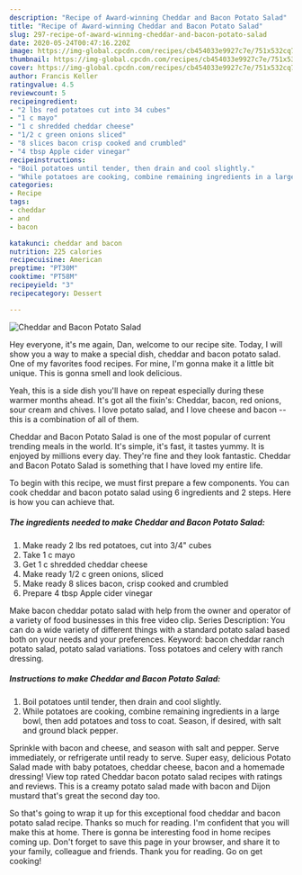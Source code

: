 ```yaml
---
description: "Recipe of Award-winning Cheddar and Bacon Potato Salad"
title: "Recipe of Award-winning Cheddar and Bacon Potato Salad"
slug: 297-recipe-of-award-winning-cheddar-and-bacon-potato-salad
date: 2020-05-24T00:47:16.220Z
image: https://img-global.cpcdn.com/recipes/cb454033e9927c7e/751x532cq70/cheddar-and-bacon-potato-salad-recipe-main-photo.jpg
thumbnail: https://img-global.cpcdn.com/recipes/cb454033e9927c7e/751x532cq70/cheddar-and-bacon-potato-salad-recipe-main-photo.jpg
cover: https://img-global.cpcdn.com/recipes/cb454033e9927c7e/751x532cq70/cheddar-and-bacon-potato-salad-recipe-main-photo.jpg
author: Francis Keller
ratingvalue: 4.5
reviewcount: 5
recipeingredient:
- "2 lbs red potatoes cut into 34 cubes"
- "1 c mayo"
- "1 c shredded cheddar cheese"
- "1/2 c green onions sliced"
- "8 slices bacon crisp cooked and crumbled"
- "4 tbsp Apple cider vinegar"
recipeinstructions:
- "Boil potatoes until tender, then drain and cool slightly."
- "While potatoes are cooking, combine remaining ingredients in a large bowl, then add potatoes and toss to coat. Season, if desired, with salt and ground black pepper."
categories:
- Recipe
tags:
- cheddar
- and
- bacon

katakunci: cheddar and bacon 
nutrition: 225 calories
recipecuisine: American
preptime: "PT30M"
cooktime: "PT58M"
recipeyield: "3"
recipecategory: Dessert

---
```



![Cheddar and Bacon Potato Salad](https://img-global.cpcdn.com/recipes/cb454033e9927c7e/751x532cq70/cheddar-and-bacon-potato-salad-recipe-main-photo.jpg)

Hey everyone, it's me again, Dan, welcome to our recipe site. Today, I will show you a way to make a special dish, cheddar and bacon potato salad. One of my favorites food recipes. For mine, I'm gonna make it a little bit unique. This is gonna smell and look delicious.

Yeah, this is a side dish you&#39;ll have on repeat especially during these warmer months ahead. It&#39;s got all the fixin&#39;s: Cheddar, bacon, red onions, sour cream and chives. I love potato salad, and I love cheese and bacon -- this is a combination of all of them.

Cheddar and Bacon Potato Salad is one of the most popular of current trending meals in the world. It's simple, it's fast, it tastes yummy. It is enjoyed by millions every day. They're fine and they look fantastic. Cheddar and Bacon Potato Salad is something that I have loved my entire life.


To begin with this recipe, we must first prepare a few components. You can cook cheddar and bacon potato salad using 6 ingredients and 2 steps. Here is how you can achieve that.

##### The ingredients needed to make Cheddar and Bacon Potato Salad:

1. Make ready 2 lbs red potatoes, cut into 3/4&#34; cubes
1. Take 1 c mayo
1. Get 1 c shredded cheddar cheese
1. Make ready 1/2 c green onions, sliced
1. Make ready 8 slices bacon, crisp cooked and crumbled
1. Prepare 4 tbsp Apple cider vinegar


Make bacon cheddar potato salad with help from the owner and operator of a variety of food businesses in this free video clip. Series Description: You can do a wide variety of different things with a standard potato salad based both on your needs and your preferences. Keyword: bacon cheddar ranch potato salad, potato salad variations. Toss potatoes and celery with ranch dressing. 

##### Instructions to make Cheddar and Bacon Potato Salad:

1. Boil potatoes until tender, then drain and cool slightly.
1. While potatoes are cooking, combine remaining ingredients in a large bowl, then add potatoes and toss to coat. Season, if desired, with salt and ground black pepper.


Sprinkle with bacon and cheese, and season with salt and pepper. Serve immediately, or refrigerate until ready to serve. Super easy, delicious Potato Salad made with baby potatoes, cheddar cheese, bacon and a homemade dressing! View top rated Cheddar bacon potato salad recipes with ratings and reviews. This is a creamy potato salad made with bacon and Dijon mustard that&#39;s great the second day too. 

So that's going to wrap it up for this exceptional food cheddar and bacon potato salad recipe. Thanks so much for reading. I'm confident that you will make this at home. There is gonna be interesting food in home recipes coming up. Don't forget to save this page in your browser, and share it to your family, colleague and friends. Thank you for reading. Go on get cooking!

